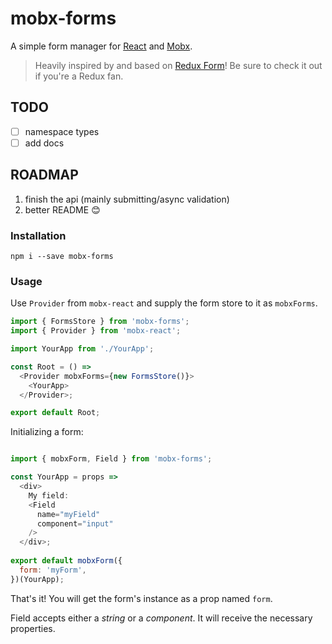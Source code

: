 # mobx-forms

A simple form manager for [React](https://facebook.github.io/react/) and [Mobx](https://github.com/mobxjs/mobx).

> Heavily inspired by and based on [Redux Form](https://github.com/erikras/redux-form)! Be sure to check it out if you're a Redux fan.

## TODO

- [ ] namespace types
- [ ] add docs

## ROADMAP

1. finish the api (mainly submitting/async validation)
4. better README :blush:

### Installation

`npm i --save mobx-forms`

### Usage

Use `Provider` from `mobx-react` and supply the form store to it as `mobxForms`.

```javascript
import { FormsStore } from 'mobx-forms';
import { Provider } from 'mobx-react';

import YourApp from './YourApp';

const Root = () =>
  <Provider mobxForms={new FormsStore()}>
    <YourApp>
  </Provider>;

export default Root;
```

Initializing a form:

```javascript

import { mobxForm, Field } from 'mobx-forms';

const YourApp = props =>
  <div>
    My field:
    <Field
      name="myField"
      component="input"
    />
  </div>;
  
export default mobxForm({
  form: 'myForm',
})(YourApp);
```

That's it! You will get the form's instance as a prop named `form`.

Field accepts either a *string* or a *component*. It will receive the necessary properties.

